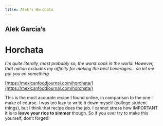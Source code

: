 ```yaml
---
title: Alek’s Horchata
---
```


## Alek Garcia’s

# Horchata

*I’m quite literally, most probably so, the worst cook in the world. However, that notion excludes my affinity for making the best beverages... so let me put you on something*

[https://mexicanfoodjournal.com/horchata/](https://mexicanfoodjournal.com/horchata/)

This is the most accurate recipe I found online, in comparison to the one I make of course. I was too lazy to write it down myself (college student things), but I think that recipe does the job. I cannot stress how IMPORTANT it is to **leave your rice to simmer** though. So if you ever try to make this yourself, don’t forget!!
